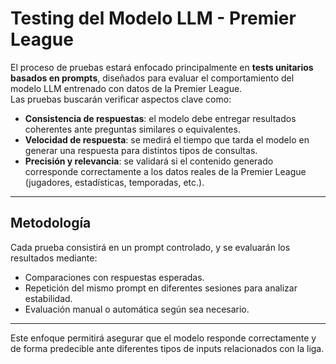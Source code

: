 # Testing del Modelo LLM - Premier League

El proceso de pruebas estará enfocado principalmente en **tests unitarios basados en prompts**, diseñados para evaluar el comportamiento del modelo LLM entrenado con datos de la Premier League.  
Las pruebas buscarán verificar aspectos clave como:

- **Consistencia de respuestas**: el modelo debe entregar resultados coherentes ante preguntas similares o equivalentes.  
- **Velocidad de respuesta**: se medirá el tiempo que tarda el modelo en generar una respuesta para distintos tipos de consultas.  
- **Precisión y relevancia**: se validará si el contenido generado corresponde correctamente a los datos reales de la Premier League (jugadores, estadísticas, temporadas, etc.).

---

## Metodología

Cada prueba consistirá en un prompt controlado, y se evaluarán los resultados mediante:

- Comparaciones con respuestas esperadas.
- Repetición del mismo prompt en diferentes sesiones para analizar estabilidad.
- Evaluación manual o automática según sea necesario.

---

Este enfoque permitirá asegurar que el modelo responde correctamente y de forma predecible ante diferentes tipos de inputs relacionados con la liga.
